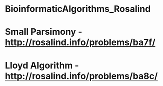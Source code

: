# BioinformaticAlgorithms_Rosalind
# Small Parsimony - http://rosalind.info/problems/ba7f/
# Lloyd Algorithm - http://rosalind.info/problems/ba8c/
